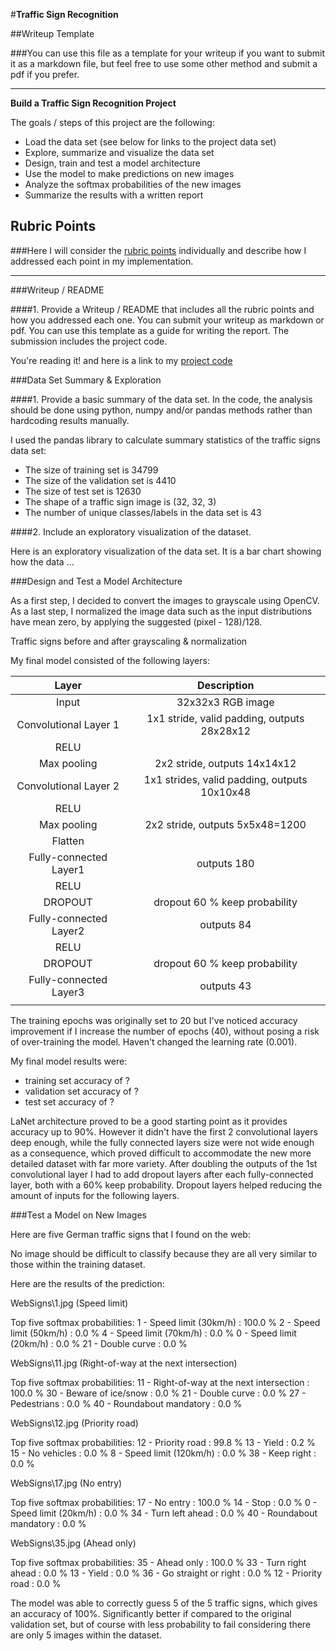 #**Traffic Sign Recognition** 

##Writeup Template

###You can use this file as a template for your writeup if you want to submit it as a markdown file, but feel free to use some other method and submit a pdf if you prefer.

---

**Build a Traffic Sign Recognition Project**

The goals / steps of this project are the following:
* Load the data set (see below for links to the project data set)
* Explore, summarize and visualize the data set
* Design, train and test a model architecture
* Use the model to make predictions on new images
* Analyze the softmax probabilities of the new images
* Summarize the results with a written report



## Rubric Points
###Here I will consider the [rubric points](https://review.udacity.com/#!/rubrics/481/view) individually and describe how I addressed each point in my implementation.  

---
###Writeup / README

####1. Provide a Writeup / README that includes all the rubric points and how you addressed each one. You can submit your writeup as markdown or pdf. You can use this template as a guide for writing the report. The submission includes the project code.

You're reading it! and here is a link to my [project code](https://github.com/paulbarna/CarND-Traffic-Sign-Classifier-Project/blob/master/Traffic_Sign_Classifier.ipynb)

###Data Set Summary & Exploration

####1. Provide a basic summary of the data set. In the code, the analysis should be done using python, numpy and/or pandas methods rather than hardcoding results manually.

I used the pandas library to calculate summary statistics of the traffic
signs data set:

* The size of training set is 34799
* The size of the validation set is 4410
* The size of test set is 12630
* The shape of a traffic sign image is (32, 32, 3)
* The number of unique classes/labels in the data set is 43

####2. Include an exploratory visualization of the dataset.

Here is an exploratory visualization of the data set. It is a bar chart showing how the data ...

[image0]: ./BarChart.png

###Design and Test a Model Architecture

As a first step, I decided to convert the images to grayscale using OpenCV.
As a last step, I normalized the image data such as the input distributions have mean zero, by applying the suggested (pixel - 128)/128. 

Traffic signs  before and after grayscaling & normalization

[image1]: ./Original.png
[image2]: ./PreProcess.png


My final model consisted of the following layers:

| Layer         		|     Description	        					| 
|:---------------------:|:---------------------------------------------:| 
| Input         		| 32x32x3 RGB image   							| 
| Convolutional Layer 1 | 1x1 stride, valid padding, outputs 28x28x12 	|
| RELU					|												|
| Max pooling	      	| 2x2 stride,  outputs 14x14x12				    |
| Convolutional Layer 2	| 1x1 strides, valid padding, outputs 10x10x48  |
| RELU					|												|
| Max pooling	      	| 2x2 stride,  outputs 5x5x48=1200				    |
| Flatten		        |        									    |
| Fully-connected Layer1| outputs 180        							|
| RELU					|												|
| DROPOUT				| dropout 60 %	keep probability				|
| Fully-connected Layer2| outputs 84        							|
| RELU					|												|
| DROPOUT				| dropout 60 %	keep probability				|
| Fully-connected Layer3| outputs 43        							|
|						|												|



The training epochs was originally set to 20 but I've noticed accuracy improvement if I increase the number of epochs (40), without posing a risk of over-training the model.
Haven't changed the learning rate (0.001).

My final model results were:
* training set accuracy of ?
* validation set accuracy of ? 
* test set accuracy of ?

LaNet architecture proved to be a good starting point as it provides accuracy up to 90%. However it didn't have the first 2 convolutional layers deep enough, 
while the fully connected layers size were not wide enough as a consequence, which proved difficult to accommodate the new more detailed dataset with far more variety. 
After doubling the outputs of the 1st convolutional layer I had to add dropout layers after each fully-connected layer, both with a 60% keep probability. 
Dropout layers helped reducing the amount of inputs for the following layers. 


###Test a Model on New Images

Here are five German traffic signs that I found on the web:

[image3]: ./WebSigns/1.jpg "Speed limit (30km/h)"
[image4]: ./WebSigns/11.jpg "Right-of-way at the next intersection"
[image5]: ./WebSigns/12.jpg "Priority road"
[image6]: ./WebSigns/17.png "No entry"
[image7]: ./WebSigns/35.png "Ahead only"

No image should be difficult to classify because they are all very similar to those within the training dataset.  

Here are the results of the prediction:

WebSigns\1.jpg (Speed limit)

Top five softmax probabilities:
   1 - Speed limit (30km/h) : 100.0 %
   2 - Speed limit (50km/h) : 0.0 %
   4 - Speed limit (70km/h) : 0.0 %
   0 - Speed limit (20km/h) : 0.0 %
   21 - Double curve : 0.0 %

WebSigns\11.jpg (Right-of-way at the next intersection)

Top five softmax probabilities:
   11 - Right-of-way at the next intersection : 100.0 %
   30 - Beware of ice/snow : 0.0 %
   21 - Double curve : 0.0 %
   27 - Pedestrians : 0.0 %
   40 - Roundabout mandatory : 0.0 %

WebSigns\12.jpg (Priority road)

Top five softmax probabilities:
   12 - Priority road : 99.8 %
   13 - Yield : 0.2 %
   15 - No vehicles : 0.0 %
   8 - Speed limit (120km/h) : 0.0 %
   38 - Keep right : 0.0 %

WebSigns\17.jpg (No entry)

Top five softmax probabilities:
   17 - No entry : 100.0 %
   14 - Stop : 0.0 %
   0 - Speed limit (20km/h) : 0.0 %
   34 - Turn left ahead : 0.0 %
   40 - Roundabout mandatory : 0.0 %

WebSigns\35.jpg (Ahead only)

Top five softmax probabilities:
   35 - Ahead only : 100.0 %
   33 - Turn right ahead : 0.0 %
   13 - Yield : 0.0 %
   36 - Go straight or right : 0.0 %
   12 - Priority road : 0.0 %

The model was able to correctly guess 5 of the 5 traffic signs, which gives an accuracy of 100%. Significantly better if compared to the original validation set, 
but of course with less probability to fail considering there are only 5 images within the dataset.




